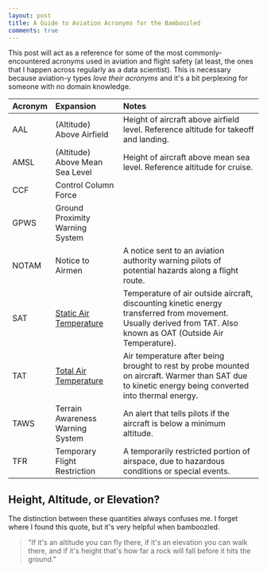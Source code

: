 ```yaml
---
layout: post
title: A Guide to Aviation Acronyms for the Bamboozled
comments: true
---
```


This post will act as a reference for some of the most commonly-encountered
acronyms used in aviation and flight safety (at least, the ones that I happen
across regularly as a data scientist). This is necessary because aviation-y
types *love their acronyms* and it's a bit perplexing for someone with no
domain knowledge.

<!-- more -->

| **Acronym** | **Expansion** | **Notes** |
|:------------|:--------------|:----------|
| AAL | (Altitude) Above Airfield | Height of aircraft above airfield level. Reference altitude for takeoff and landing. |
| AMSL | (Altitude) Above Mean Sea Level | Height of aircraft above mean sea level. Reference altitude for cruise. |
| CCF | Control Column Force | |
| GPWS | Ground Proximity Warning System | |
| NOTAM | Notice to Airmen | A notice sent to an aviation authority warning pilots of potential hazards along a flight route. |
| SAT | [Static Air Temperature][SAT] | Temperature of air outside aircraft, discounting kinetic energy transferred from movement. Usually derived from TAT. Also known as OAT (Outside Air Temperature). |
| TAT | [Total Air Temperature][TAT] | Air temperature after being brought to rest by probe mounted on aircraft. Warmer than SAT due to kinetic energy being converted into thermal energy. |
| TAWS | Terrain Awareness Warning System | An alert that tells pilots if the aircraft is below a minimum altitude. |
| TFR | Temporary Flight Restriction | A temporarily restricted portion of airspace, due to hazardous conditions or special events. |

## Height, Altitude, or Elevation?

The distinction between these quantities always confuses me. I forget where I
found this quote, but it's very helpful when bamboozled.

> "If it's an altitude you can fly there, if it's an elevation you can walk
> there, and if it's height that's how far a rock will fall before it hits the
> ground."

[SAT]: https://en.wikipedia.org/wiki/Outside_air_temperature
[TAT]: https://en.wikipedia.org/wiki/Total_air_temperature
